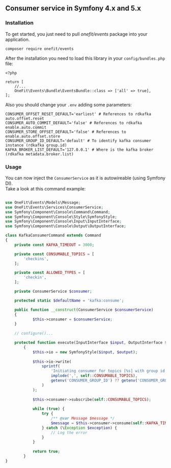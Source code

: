## Consumer service in Symfony 4.x and 5.x

### Installation

To get started, you just need to pull *onefit/events* package into your application.

~~~
composer require onefit/events
~~~

After the installation you need to load this library in your `config/bundles.php` file:
```
<?php

return [
    //...
    OneFit\Events\Bundle\EventsBundle::class => ['all' => true],
];

```

Also you should change your `.env` adding some parameters:
```
CONSUMER_OFFSET_RESET_DEFAULT='earliest' # References to rdkafka auto.offset.reset
CONSUMER_AUTO_COMMIT_DEFAULT='false' # References to rdkafka enable.auto.commit
CONSUMER_STORE_OFFSET_DEFAULT='false' # References to enable.auto.offset.store
CONSUMER_GROUP_ID_DEFAULT='default' # To identify kafka consumer instance (rdkafka group.id)
KAFKA_BROKER_LIST_DEFAULT='127.0.0.1' # Where is the kafka broker (rdkafka metadata.broker.list)
```
### Usage

You can now inject the `ConsumerService` as it is autowireable (using Symfony DI). <br>Take a look at this command example:

```php

use OneFit\Events\Models\Message;
use OneFit\Events\Services\ConsumerService;
use Symfony\Component\Console\Command\Command;
use Symfony\Component\Console\Style\SymfonyStyle;
use Symfony\Component\Console\Input\InputInterface;
use Symfony\Component\Console\Output\OutputInterface;

class KafkaConsumerCommand extends Command
{
    private const KAFKA_TIMEOUT = 3000;

    private const CONSUMABLE_TOPICS = [
        'checkins',
    ];

    private const ALLOWED_TYPES = [
        'checkin',
    ];

    private ConsumerService $consumer;

    protected static $defaultName = 'kafka:consume';

    public function __construct(ConsumerService $consumerService)
    {
            $this->consumer = $consumerService;
    }
    
    // configure()...

    protected function execute(InputInterface $input, OutputInterface $output): int
        {
            $this->io = new SymfonyStyle($input, $output);
    
            $this->io->write(
                sprintf(
                    'Initiating consumer for topics [%s] with group id [%s]',
                    implode(',', self::CONSUMABLE_TOPICS),
                    getenv('CONSUMER_GROUP_ID') ?? getenv('CONSUMER_GROUP_ID_DEFAULT')
                )
            );
    
            $this->consumer->subscribe(self::CONSUMABLE_TOPICS);
    
            while (true) {
                try {
                    /** @var Message $message */
                    $message = $this->consumer->consume(self::KAFKA_TIMEOUT);
                } catch (\Exception $exception) {
                    // Log the error
                }
            }
    
            return true;
        }
}          
``` 